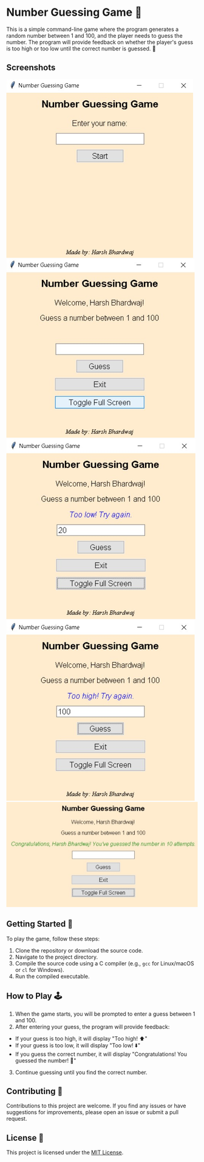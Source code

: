 # Number Guessing Game 🎲

This is a simple command-line game where the program generates a random number between 1 and 100, and the player needs to guess the number. The program will provide feedback on whether the player's guess is too high or too low until the correct number is guessed. 🔢

## Screenshots

![Application Demo](output1.jpg) ![Application Demo](output2.jpg)
![Application Demo](output3.jpg) ![Application Demo](output5.jpg)
![Application Demo](output4.jpg)

## Getting Started 🚀

To play the game, follow these steps:

1. Clone the repository or download the source code.
2. Navigate to the project directory.
3. Compile the source code using a C compiler (e.g., `gcc` for Linux/macOS or `cl` for Windows).
4. Run the compiled executable.

## How to Play 🕹️

1. When the game starts, you will be prompted to enter a guess between 1 and 100.
2. After entering your guess, the program will provide feedback:
  - If your guess is too high, it will display "Too high! ⬆️"
  - If your guess is too low, it will display "Too low! ⬇️"
  - If you guess the correct number, it will display "Congratulations! You guessed the number! 🎉"
3. Continue guessing until you find the correct number.

## Contributing 🤝

Contributions to this project are welcome. If you find any issues or have suggestions for improvements, please open an issue or submit a pull request.

## License 📄

This project is licensed under the [MIT License](LICENSE).

